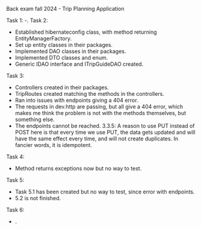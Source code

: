 Back exam fall 2024 - Trip Planning Application

Task 1: 
-.
Task 2:
- Established hibernateconfig class, with method returning EntityManagerFactory.
- Set up entity classes in their packages.
- Implemented DAO classes in their packages.
- Implemented DTO classes and enum.
- Generic IDAO interface and ITripGuideDAO created.

Task 3:
- Controllers created in their packages.
- TripRoutes created matching the methods in the controllers.
- Ran into issues with endpoints giving a 404 error.
- The requests in dev.http are passing, but all give a 404 error, which makes me think the problem is not with the methods themselves, but something else.
- The endpoints cannot be reached.
3.3.5: A reason to use PUT instead of POST here is that every time we use PUT, the data gets updated and will have the same effect every time, and will not create duplicates. In fancier words, it is idempotent.

Task 4:
- Method returns exceptions now but no way to test.

Task 5:
- Task 5.1 has been created but no way to test, since error with endpoints.
- 5.2 is not finished.

Task 6:
- .
